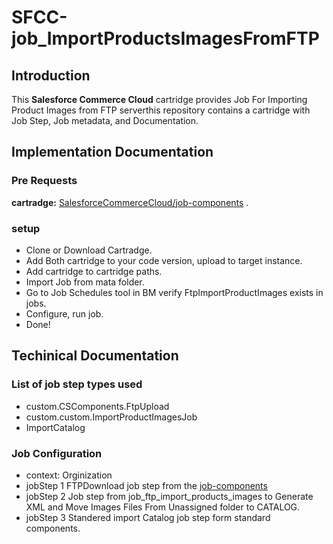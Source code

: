 # SFCC-job_ImportProductsImagesFromFTP

## Introduction
This **Salesforce Commerce Cloud** cartridge provides Job For Importing Product Images from FTP serverthis repository contains a cartridge with Job Step, Job metadata, and Documentation.
## Implementation Documentation

### Pre Requests
**cartradge:**  [SalesforceCommerceCloud/job-components](https://github.com/SalesforceCommerceCloud/job-components) .

### setup
* Clone or Download Cartradge.
* Add Both cartridge to your code version, upload to target instance.
* Add cartridge to cartridge paths.
* Import Job from mata folder.
* Go to Job Schedules tool in BM verify FtpImportProductImages exists in jobs.
* Configure, run job.
* Done!


## Techinical Documentation

### List of job step types used
* custom.CSComponents.FtpUpload
* custom.custom.ImportProductImagesJob
* ImportCatalog

### Job Configuration
* context:  Orginization
* jobStep 1 FTPDownload job step from the [job-components](https://github.com/SalesforceCommerceCloud/job-components)
* jobStep 2 Job step from job_ftp_import_products_images to Generate XML and Move Images Files From Unassigned folder to CATALOG.
* jobStep 3 Standered import Catalog job step form standard components.

<!-- This function generates XML file according to XMLGeneratorConfig
@param {string} XMLGeneratorConfig - XMLGeneratorConfig for generating xml
@returns {dw.system.Status}
Working on unassigned folder first
Images are expected to be in this folder with directory structure
i.e workingFolder/unassigned/{catalogId}/{productID}/{imagefile}
recurse into folder
close the catalog
close the document
final XML folder
rename to unique file

sub fun recurse
 This function recurse Images In Folder and parent folders to process write data to XMLIndentingStreamWriter
 as well as move the image files to it's CATALOGS folder.
 * @param {xmlStreamWriter} xmlStreamWriter - XML writer keep writing data to file
 * @param {Array} imageSequence = provided JSON - to sort the images following convention
 * @param {string} catalogId - root folder product folders with images file, this should be catalogId
 * @param {string} productId - parent product folder
 * @param {string} folderPath - current processing folder
 * @param {Array} productImages - current images in queue
 * @param {boolean} removeFilesAfterImport - remove images files form unssigend folder folders -->

